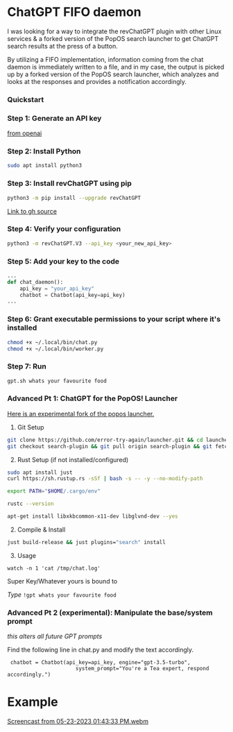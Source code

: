 # ChatGPT FIFO daemon
I was looking for a way to integrate the revChatGPT plugin with other Linux services & a forked version of the PopOS search launcher to get ChatGPT search results at the press of a button. 

By utilizing a FIFO implementation, information coming from the chat daemon is immediately written to a file, and in my case, the output is picked up by a forked version of the PopOS search launcher, which analyzes and looks at the responses and provides a notification accordingly. 

### Quickstart
### Step 1: Generate an API key
[from openai](https://platform.openai.com/account/api-keys)

### Step 2: Install Python
```bash
sudo apt install python3
```

### Step 3: Install revChatGPT using pip
```bash
python3 -m pip install --upgrade revChatGPT
```
[Link to gh source](https://github.com/openai/chatgpt-retrieval-plugin)

### Step 4: Verify your configuration
```bash
python3 -m revChatGPT.V3 --api_key <your_new_api_key>
```

### Step 5: Add your key to the code
```python
...
def chat_daemon():
    api_key = "your_api_key"
    chatbot = Chatbot(api_key=api_key)
...
```

### Step 6: Grant executable permissions to your script where it's installed
```bash
chmod +x ~/.local/bin/chat.py
chmod +x ~/.local/bin/worker.py
```
### Step 7: Run
```bash 
gpt.sh whats your favourite food
```

### Advanced Pt 1: ChatGPT for the PopOS! Launcher

[Here is an experimental fork of the popos launcher.](https://github.com/error-try-again/launcher)

1. Git Setup

```bash
git clone https://github.com/error-try-again/launcher.git && cd launcher
git checkout search-plugin && git pull origin search-plugin && git fetch
```

2. Rust Setup (if not installed/configured)

```bash
sudo apt install just
curl https://sh.rustup.rs -sSf | bash -s -- -y --no-modify-path
```

```bash
export PATH="$HOME/.cargo/env"
```

```bash
rustc --version
```

```bash
apt-get install libxkbcommon-x11-dev libglvnd-dev --yes
```


2. Compile & Install

```bash
just build-release && just plugins="search" install
```

3. Usage

`watch -n 1 'cat /tmp/chat.log'`

Super Key/Whatever yours is bound to

*Type* 
`!gpt whats your favourite food`


### Advanced Pt 2 (experimental): Manipulate the base/system prompt
*this alters all future GPT prompts*

Find the following line in chat.py and modify the text accordingly. 

```
 chatbot = Chatbot(api_key=api_key, engine="gpt-3.5-turbo",
                      system_prompt="You're a Tea expert, respond accordingly.")
```

# Example

[Screencast from 05-23-2023 01:43:33 PM.webm](https://github.com/error-try-again/chatgpt-fifo-daemon/assets/19685177/5629f2cc-10fe-49bd-9e63-d03734a78b7f)
